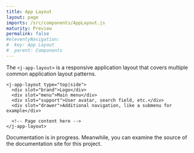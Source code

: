 ```yaml
---
title: App Layout
layout: page
imports: /src/components/AppLayout.js
maturity: Preview
permalink: false
#eleventyNavigation:
#  key: App Layout
#  parent: Components
---
```


The `<j-app-layout>` is a responsive application layout that covers multiple common application layout patterns.

```
<j-app-layout type="top|side">
  <div slot="brand">Logo</div>
  <div slot="menu">Main menu</div>
  <div slot="support">User avatar, search field, etc.</div>
  <div slot="drawer">Additional navigation, like a submenu for example</div>

  <!-- Page content here -->
</j-app-layout>
```

Documentation is in progress. Meanwhile, you can examine the source of the documentation site for this project.
